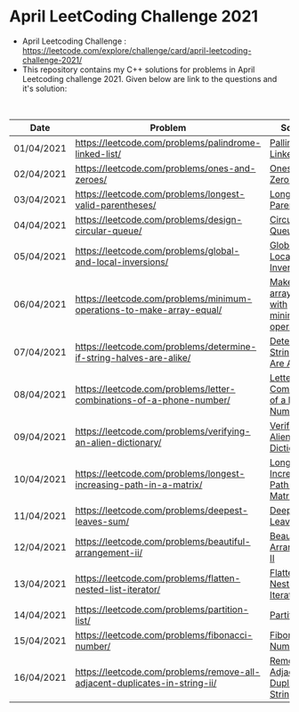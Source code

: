 # April LeetCoding Challenge 2021
* April Leetcoding Challenge : https://leetcode.com/explore/challenge/card/april-leetcoding-challenge-2021/
* This repository contains my C++ solutions for problems in April Leetcoding challenge 2021. Given below are link to the questions and it's solution:
<br />

| Date | Problem | Solution | Difficulty |
| --- | --- | --- | --- |
| 01/04/2021 | https://leetcode.com/problems/palindrome-linked-list/ | [Pallindrome Linked List](https://github.com/mohammedismailb18/LeetCode/blob/main/April%20LeetCoding%20Challenge%202021/Day_01_Pallindrome_Linked_List.cpp) | ![Easy](https://img.shields.io/badge/Easy-5cb85c.svg?style=flat) |
| 02/04/2021 | https://leetcode.com/problems/ones-and-zeroes/ | [Ones and Zeros](https://github.com/mohammedismailb18/LeetCode/blob/main/April%20LeetCoding%20Challenge%202021/Day_02_Ones_and_Zeros.cpp)  | ![Medium](https://img.shields.io/badge/Medium-f0ad4e.svg?style=flat) |
| 03/04/2021 | https://leetcode.com/problems/longest-valid-parentheses/ | [Longest Valid Parenthesis](https://github.com/mohammedismailb18/LeetCode/blob/main/April%20LeetCoding%20Challenge%202021/Day_03_Longest_Valid_Parenthesis.cpp) | ![Hard](https://img.shields.io/badge/Hard-d9534f.svg?style=flat) |
| 04/04/2021 | https://leetcode.com/problems/design-circular-queue/ | [Circular Queue](https://github.com/mohammedismailb18/LeetCode/blob/main/April%20LeetCoding%20Challenge%202021/Day_04_Design_Circular_Queue.c) | ![Medium](https://img.shields.io/badge/Medium-f0ad4e.svg?style=flat) |
| 05/04/2021 | https://leetcode.com/problems/global-and-local-inversions/ | [Global and Local Inversion](https://github.com/mohammedismailb18/LeetCode/blob/main/April%20LeetCoding%20Challenge%202021/Day_05_Global_and_Local_Inversion.cpp) | ![Medium](https://img.shields.io/badge/Medium-f0ad4e.svg?style=flat) |
| 06/04/2021 | https://leetcode.com/problems/minimum-operations-to-make-array-equal/ | [Make an array equal with minimum operations](https://github.com/mohammedismailb18/LeetCode/blob/main/April%20LeetCoding%20Challenge%202021/Day_06_Minimum_Operations_to_Make_Array_Equal.cpp) | ![Medium](https://img.shields.io/badge/Medium-f0ad4e.svg?style=flat) |
| 07/04/2021 | https://leetcode.com/problems/determine-if-string-halves-are-alike/ | [Determine if String Halves Are Alike](https://github.com/mohammedismailb18/LeetCode/blob/main/April%20LeetCoding%20Challenge%202021/Day_07_Determine_if_string_halves_are_alike.cpp) | ![Easy](https://img.shields.io/badge/Easy-5cb85c.svg?style=flat) |
| 08/04/2021 | https://leetcode.com/problems/letter-combinations-of-a-phone-number/ | [Letter Combinations of a Phone Number](https://github.com/mohammedismailb18/LeetCode/blob/main/April%20LeetCoding%20Challenge%202021/Day_08_Letter_Combinations_of_a_Phone_Number.cpp) | ![Medium](https://img.shields.io/badge/Medium-f0ad4e.svg?style=flat) |
| 09/04/2021 | https://leetcode.com/problems/verifying-an-alien-dictionary/ | [Verifying an Alien Dictionary](https://github.com/mohammedismailb18/LeetCode/blob/main/April%20LeetCoding%20Challenge%202021/Day_09_Verifying_an_Alien_Dictionary.cpp) | ![Easy](https://img.shields.io/badge/Easy-5cb85c.svg?style=flat) |
| 10/04/2021 | https://leetcode.com/problems/longest-increasing-path-in-a-matrix/ | [Longest Increasing Path in a Matrix](https://github.com/mohammedismailb18/LeetCode/blob/main/April%20LeetCoding%20Challenge%202021/Day_10_Longest_Increasing_Path_in_a_Matrix.cpp) |  ![Hard](https://img.shields.io/badge/Hard-d9534f.svg?style=flat) |
| 11/04/2021 | https://leetcode.com/problems/deepest-leaves-sum/ | [Deepest Leaves Sum](https://github.com/mohammedismailb18/LeetCode/blob/main/April%20LeetCoding%20Challenge%202021/Day_11_Deepest_Leaves_Sum.cpp) |  ![Medium](https://img.shields.io/badge/Medium-f0ad4e.svg?style=flat) |
| 12/04/2021 | https://leetcode.com/problems/beautiful-arrangement-ii/ | [Beautiful Arrangement II](https://github.com/mohammedismailb18/LeetCode/blob/main/April%20LeetCoding%20Challenge%202021/Day_12_Beautiful_Arrangement_ii.cpp) |  ![Medium](https://img.shields.io/badge/Medium-f0ad4e.svg?style=flat) |
| 13/04/2021 | https://leetcode.com/problems/flatten-nested-list-iterator/ | [Flatten Nested List Iterator](https://github.com/mohammedismailb18/LeetCode/blob/main/April%20LeetCoding%20Challenge%202021/Day_13_Flatten_Nested_List_Iterator.cpp) |  ![Medium](https://img.shields.io/badge/Medium-f0ad4e.svg?style=flat) |
| 14/04/2021 | https://leetcode.com/problems/partition-list/ | [Partition List](https://github.com/mohammedismailb18/LeetCode/blob/main/April%20LeetCoding%20Challenge%202021/Day_14_Partition_List.cpp) |  ![Medium](https://img.shields.io/badge/Medium-f0ad4e.svg?style=flat) |
| 15/04/2021 | https://leetcode.com/problems/fibonacci-number/ | [Fibonacci Number](https://github.com/mohammedismailb18/LeetCode/blob/main/April%20LeetCoding%20Challenge%202021/Day_15_%20Fibonacci_Number.cpp) |  ![Easy](https://img.shields.io/badge/Easy-5cb85c.svg?style=flat) |
| 16/04/2021 | https://leetcode.com/problems/remove-all-adjacent-duplicates-in-string-ii/ | [Remove All Adjacent Duplicates in String II](https://github.com/mohammedismailb18/LeetCode/blob/main/April%20LeetCoding%20Challenge%202021/Day_16_Remove_All_Adjacent_Duplicates_in_String_II.cpp) |  ![Medium](https://img.shields.io/badge/Medium-f0ad4e.svg?style=flat) |
